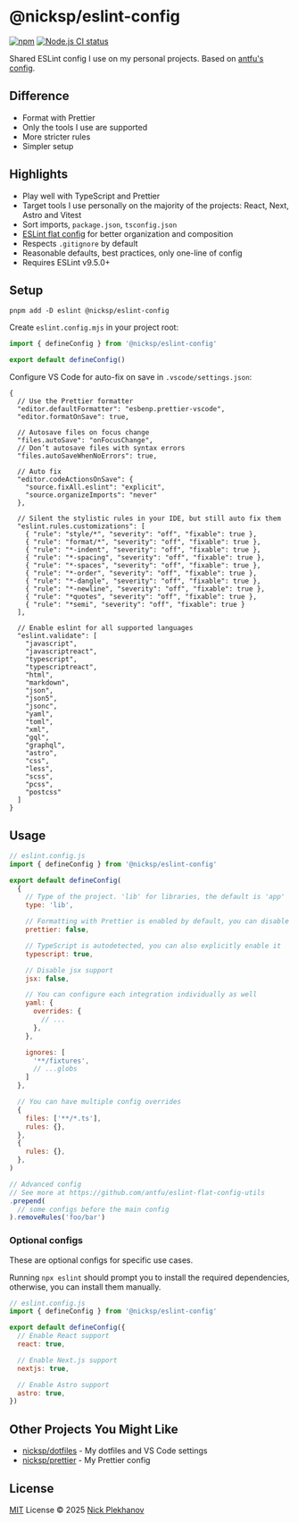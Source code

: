 # @nicksp/eslint-config

[![npm](https://img.shields.io/npm/v/@nicksp/eslint-config.svg)](https://www.npmjs.com/package/@nicksp/eslint-config) [![Node.js CI status](https://github.com/nicksp/eslint-config/workflows/CI/badge.svg)](https://github.com/nicksp/eslint-config/actions)

Shared ESLint config I use on my personal projects. Based on [antfu's config](https://github.com/antfu/eslint-config).

## Difference

- Format with Prettier
- Only the tools I use are supported
- More stricter rules
- Simpler setup

## Highlights

- Play well with TypeScript and Prettier
- Target tools I use personally on the majority of the projects: React, Next, Astro and Vitest
- Sort imports, `package.json`, `tsconfig.json`
- [ESLint flat config](https://eslint.org/docs/latest/use/configure/configuration-files) for better organization and composition
- Respects `.gitignore` by default
- Reasonable defaults, best practices, only one-line of config
- Requires ESLint v9.5.0+

## Setup

```shell
pnpm add -D eslint @nicksp/eslint-config
```

Create `eslint.config.mjs` in your project root:

```js
import { defineConfig } from '@nicksp/eslint-config'

export default defineConfig()
```

Configure VS Code for auto-fix on save in `.vscode/settings.json`:

```jsonc
{
  // Use the Prettier formatter
  "editor.defaultFormatter": "esbenp.prettier-vscode",
  "editor.formatOnSave": true,

  // Autosave files on focus change
  "files.autoSave": "onFocusChange",
  // Don’t autosave files with syntax errors
  "files.autoSaveWhenNoErrors": true,

  // Auto fix
  "editor.codeActionsOnSave": {
    "source.fixAll.eslint": "explicit",
    "source.organizeImports": "never"
  },

  // Silent the stylistic rules in your IDE, but still auto fix them
  "eslint.rules.customizations": [
    { "rule": "style/*", "severity": "off", "fixable": true },
    { "rule": "format/*", "severity": "off", "fixable": true },
    { "rule": "*-indent", "severity": "off", "fixable": true },
    { "rule": "*-spacing", "severity": "off", "fixable": true },
    { "rule": "*-spaces", "severity": "off", "fixable": true },
    { "rule": "*-order", "severity": "off", "fixable": true },
    { "rule": "*-dangle", "severity": "off", "fixable": true },
    { "rule": "*-newline", "severity": "off", "fixable": true },
    { "rule": "*quotes", "severity": "off", "fixable": true },
    { "rule": "*semi", "severity": "off", "fixable": true }
  ],

  // Enable eslint for all supported languages
  "eslint.validate": [
    "javascript",
    "javascriptreact",
    "typescript",
    "typescriptreact",
    "html",
    "markdown",
    "json",
    "json5",
    "jsonc",
    "yaml",
    "toml",
    "xml",
    "gql",
    "graphql",
    "astro",
    "css",
    "less",
    "scss",
    "pcss",
    "postcss"
  ]
}
```

## Usage

```js
// eslint.config.js
import { defineConfig } from '@nicksp/eslint-config'

export default defineConfig(
  {
    // Type of the project. 'lib' for libraries, the default is 'app'
    type: 'lib',

    // Formatting with Prettier is enabled by default, you can disable it
    prettier: false,

    // TypeScript is autodetected, you can also explicitly enable it
    typescript: true,

    // Disable jsx support
    jsx: false,

    // You can configure each integration individually as well
    yaml: {
      overrides: {
        // ...
      },
    },

    ignores: [
      '**/fixtures',
      // ...globs
    ]
  },

  // You can have multiple config overrides
  {
    files: ['**/*.ts'],
    rules: {},
  },
  {
    rules: {},
  },
)

// Advanced config
// See more at https://github.com/antfu/eslint-flat-config-utils
.prepend(
  // some configs before the main config
).removeRules('foo/bar')
```

### Optional configs

These are optional configs for specific use cases.

Running `npx eslint` should prompt you to install the required dependencies, otherwise, you can install them manually.

```js
// eslint.config.js
import { defineConfig } from '@nicksp/eslint-config'

export default defineConfig({
  // Enable React support
  react: true,

  // Enable Next.js support
  nextjs: true,

  // Enable Astro support
  astro: true,
})
```

## Other Projects You Might Like

- [nicksp/dotfiles](https://github.com/nicksp/dotfiles/) - My dotfiles and VS Code settings
- [nicksp/prettier](https://github.com/nicksp/prettier-config) - My Prettier config

## License

[MIT](LICENSE) License &copy; 2025 [Nick Plekhanov](https://plekhanov.me)
